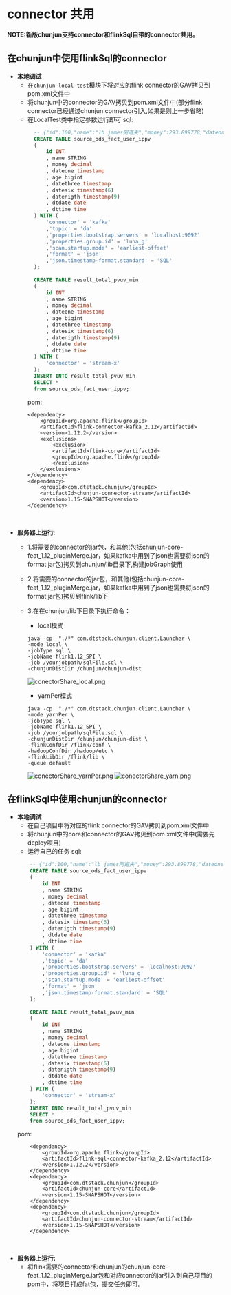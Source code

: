 # connector 共用

**NOTE:新版chunjun支持connector和flinkSql自带的connector共用。**

## 在chunjun中使用flinkSql的connector
- **本地调试**
    - 在`chunjun-local-test`模块下将对应的flink connector的GAV拷贝到pom.xml文件中
    - 将chunjun中的connector的GAV拷贝到pom.xml文件中(部分flink connector已经通过chunjun connector引入,如果是则上一步省略)
    - 在LocalTest类中指定参数运行即可
      sql:
      ```sql
        -- {"id":100,"name":"lb james阿道夫","money":293.899778,"dateone":"2020-07-30 10:08:22","age":"33","datethree":"2020-07-30 10:08:22.123","datesix":"2020-07-30 10:08:22.123456","datenigth":"2020-07-30 10:08:22.123456789","dtdate":"2020-07-30","dttime":"10:08:22"}
        CREATE TABLE source_ods_fact_user_ippv 
        (
            id INT
            , name STRING
            , money decimal
            , dateone timestamp
            , age bigint
            , datethree timestamp
            , datesix timestamp(6)
            , datenigth timestamp(9)
            , dtdate date
            , dttime time
        ) WITH (
            'connector' = 'kafka'
            ,'topic' = 'da'
            ,'properties.bootstrap.servers' = 'localhost:9092'
            ,'properties.group.id' = 'luna_g'
            ,'scan.startup.mode' = 'earliest-offset'
            ,'format' = 'json'
            ,'json.timestamp-format.standard' = 'SQL'
        );
        
        CREATE TABLE result_total_pvuv_min
        (
            id INT
            , name STRING
            , money decimal
            , dateone timestamp
            , age bigint
            , datethree timestamp
            , datesix timestamp(6)
            , datenigth timestamp(9)
            , dtdate date
            , dttime time
        ) WITH (
            'connector' = 'stream-x'
        );
        INSERT INTO result_total_pvuv_min
        SELECT *
        from source_ods_fact_user_ippv;
      ```
      pom:
      ```text
      <dependency>
          <groupId>org.apache.flink</groupId>
          <artifactId>flink-connector-kafka_2.12</artifactId>
          <version>1.12.2</version>
          <exclusions>
              <exclusion>
              <artifactId>flink-core</artifactId>
              <groupId>org.apache.flink</groupId>
              </exclusion>
          </exclusions>
      </dependency>
      <dependency>
          <groupId>com.dtstack.chunjun</groupId>
          <artifactId>chunjun-connector-stream</artifactId>
          <version>1.15-SNAPSHOT</version>
      </dependency>
      ```
<br />  
      
- **服务器上运行:**
    - 1.将需要的connector的jar包，和其他(包括chunjun-core-feat_1.12_pluginMerge.jar，如果kafka中用到了json也需要将json的format jar包)拷贝到chunjun/lib目录下,构建jobGraph使用
    - 2.将需要的connector的jar包，和其他(包括chunjun-core-feat_1.12_pluginMerge.jar，如果kafka中用到了json也需要将json的format jar包)拷贝到flink/lib下
    - 3.在在chunjun/lib下目录下执行命令：
      - local模式
      ```shell
      java -cp  "./*" com.dtstack.chunjun.client.Launcher \
      -mode local \
      -jobType sql \
      -jobName flink1.12_SPI \
      -job /yourjobpath/sqlFile.sql \
      -chunjunDistDir /chunjun/chunjun-dist
      ```
      ![conectorShare_local.png](images/conectorShare_local.png)
        
      - yarnPer模式
      ```shell
      java -cp  "./*" com.dtstack.chunjun.client.Launcher \
      -mode yarnPer \
      -jobType sql \
      -jobName flink1.12_SPI \
      -job /yourjobpath/sqlFile.sql \
      -chunjunDistDir /chunjun/chunjun-dist \
      -flinkConfDir /flink/conf \
      -hadoopConfDir /hadoop/etc \
      -flinkLibDir /flink/lib \
      -queue default
      ```
      ![conectorShare_yarnPer.png](images/conectorShare_yarnPer.png)
      ![conectorShare_yarn.png](images/conectorShare_yarn.png)
## 在flinkSql中使用chunjun的connector
- **本地调试**
    - 在自己项目中将对应的flink connector的GAV拷贝到pom.xml文件中
    - 将chunjun中的core和connector的GAV拷贝到pom.xml文件中(需要先deploy项目)
    - 运行自己的任务
    sql:
    ```sql
        -- {"id":100,"name":"lb james阿道夫","money":293.899778,"dateone":"2020-07-30 10:08:22","age":"33","datethree":"2020-07-30 10:08:22.123","datesix":"2020-07-30 10:08:22.123456","datenigth":"2020-07-30 10:08:22.123456789","dtdate":"2020-07-30","dttime":"10:08:22"}
        CREATE TABLE source_ods_fact_user_ippv 
        (
            id INT
            , name STRING
            , money decimal
            , dateone timestamp
            , age bigint
            , datethree timestamp
            , datesix timestamp(6)
            , datenigth timestamp(9)
            , dtdate date
            , dttime time
        ) WITH (
            'connector' = 'kafka'
            ,'topic' = 'da'
            ,'properties.bootstrap.servers' = 'localhost:9092'
            ,'properties.group.id' = 'luna_g'
            ,'scan.startup.mode' = 'earliest-offset'
            ,'format' = 'json'
            ,'json.timestamp-format.standard' = 'SQL'
        );
        
        CREATE TABLE result_total_pvuv_min
        (
            id INT
            , name STRING
            , money decimal
            , dateone timestamp
            , age bigint
            , datethree timestamp
            , datesix timestamp(6)
            , datenigth timestamp(9)
            , dtdate date
            , dttime time
        ) WITH (
            'connector' = 'stream-x'
        );
        INSERT INTO result_total_pvuv_min
        SELECT *
        from source_ods_fact_user_ippv;
    ```
    pom:
    ```text
        <dependency>
            <groupId>org.apache.flink</groupId>
            <artifactId>flink-sql-connector-kafka_2.12</artifactId>
            <version>1.12.2</version>
        </dependency>
        <dependency>
            <groupId>com.dtstack.chunjun</groupId>
            <artifactId>chunjun-core</artifactId>
            <version>1.15-SNAPSHOT</version>
        </dependency>
        <dependency>
            <groupId>com.dtstack.chunjun</groupId>
            <artifactId>chunjun-connector-stream</artifactId>
            <version>1.15-SNAPSHOT</version>
        </dependency>
    ```
<br />
      
- **服务器上运行:**
    - 将flink需要的connector和chunjun的chunjun-core-feat_1.12_pluginMerge.jar包和对应connector的jar引入到自己项目的pom中，将项目打成fat包，提交任务即可。
